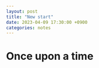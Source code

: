 ```yaml
---
layout: post
title: "New start"
date: 2023-04-09 17:30:00 +0900
categories: notes
---
```


# Once upon a time

